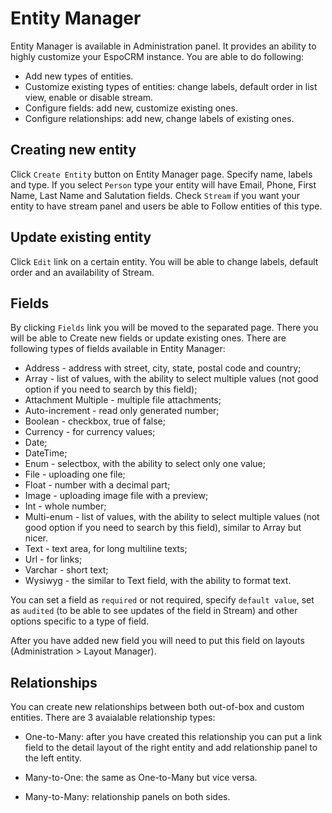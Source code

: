 # Entity Manager

Entity Manager is available in Administration panel. It provides an ability to highly customize your EspoCRM instance. You are able to do following:

* Add new types of entities.
* Customize existing types of entities: change labels, default order in list view, enable or disable stream.
* Configure fields: add new, customize existing ones.
* Configure relationships: add new, change labels of existing ones.

## Creating new entity

Click `Create Entity` button on Entity Manager page. Specify name, labels and type. If you select `Person` type your entity will have Email, Phone, First Name, Last Name and Salutation fields. Check `Stream` if you want your entity to have stream panel and users be able to Follow entities of this type.

## Update existing entity

Click `Edit` link on a certain entity. You will be able to change labels, default order and an availability of Stream.

## Fields

By clicking `Fields` link you will be moved to the separated page. There you will be able to Create new fields or update existing ones. There are following types of fields available in Entity Manager:

* Address - address with street, city, state, postal code and country;
* Array - list of values, with the ability to select multiple values (not good option if you need to search by this field);
* Attachment Multiple - multiple file attachments;
* Auto-increment - read only generated number;
* Boolean - checkbox, true of false;
* Currency - for currency values;
* Date;
* DateTime;
* Enum - selectbox, with the ability to select only one value;
* File - uploading one file;
* Float - number with a decimal part;
* Image - uploading image file with a preview;
* Int - whole number;
* Multi-enum - list of values, with the ability to select multiple values (not good option if you need to search by this field), similar to Array but nicer.
* Text - text area, for long multiline texts;
* Url - for links;
* Varchar - short text;
* Wysiwyg - the similar to Text field, with the ability to format text.

You can set a field as `required` or not required, specify `default value`, set as `audited` (to be able to see updates of the field in Stream) and other options specific to a type of field.

After you have added new field you will need to put this field on layouts (Administration > Layout Manager).

## Relationships

You can create new relationships between both out-of-box and custom entities. There are 3 avaialable relationship types:

* One-to-Many: after you have created this relationship you can put a link field to the detail layout of the right entity and add relationship panel to the left entity.

* Many-to-One: the same as One-to-Many but vice versa.

* Many-to-Many: relationship panels on both sides.


